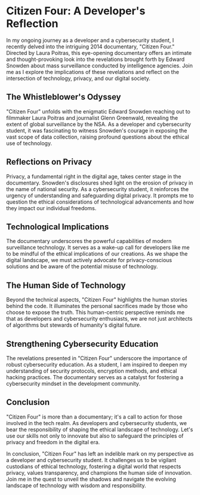 # Citizen Four: A Developer's Reflection

In my ongoing journey as a developer and a cybersecurity student, I recently delved into the intriguing 2014 documentary, "Citizen Four." Directed by Laura Poitras, this eye-opening documentary offers an intimate and thought-provoking look into the revelations brought forth by Edward Snowden about mass surveillance conducted by intelligence agencies. Join me as I explore the implications of these revelations and reflect on the intersection of technology, privacy, and our digital society.

## The Whistleblower's Odyssey

"Citizen Four" unfolds with the enigmatic Edward Snowden reaching out to filmmaker Laura Poitras and journalist Glenn Greenwald, revealing the extent of global surveillance by the NSA. As a developer and cybersecurity student, it was fascinating to witness Snowden's courage in exposing the vast scope of data collection, raising profound questions about the ethical use of technology.

## Reflections on Privacy

Privacy, a fundamental right in the digital age, takes center stage in the documentary. Snowden's disclosures shed light on the erosion of privacy in the name of national security. As a cybersecurity student, it reinforces the urgency of understanding and safeguarding digital privacy. It prompts me to question the ethical considerations of technological advancements and how they impact our individual freedoms.

## Technological Implications

The documentary underscores the powerful capabilities of modern surveillance technology. It serves as a wake-up call for developers like me to be mindful of the ethical implications of our creations. As we shape the digital landscape, we must actively advocate for privacy-conscious solutions and be aware of the potential misuse of technology.

## The Human Side of Technology

Beyond the technical aspects, "Citizen Four" highlights the human stories behind the code. It illuminates the personal sacrifices made by those who choose to expose the truth. This human-centric perspective reminds me that as developers and cybersecurity enthusiasts, we are not just architects of algorithms but stewards of humanity's digital future.

## Strengthening Cybersecurity Education

The revelations presented in "Citizen Four" underscore the importance of robust cybersecurity education. As a student, I am inspired to deepen my understanding of security protocols, encryption methods, and ethical hacking practices. The documentary serves as a catalyst for fostering a cybersecurity mindset in the development community.

## Conclusion

"Citizen Four" is more than a documentary; it's a call to action for those involved in the tech realm. As developers and cybersecurity students, we bear the responsibility of shaping the ethical landscape of technology. Let's use our skills not only to innovate but also to safeguard the principles of privacy and freedom in the digital era.

In conclusion, "Citizen Four" has left an indelible mark on my perspective as a developer and cybersecurity student. It challenges us to be vigilant custodians of ethical technology, fostering a digital world that respects privacy, values transparency, and champions the human side of innovation. Join me in the quest to unveil the shadows and navigate the evolving landscape of technology with wisdom and responsibility.

